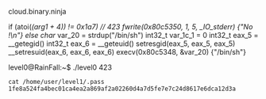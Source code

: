 cloud.binary.ninja

if (atoi(*(arg1 + 4)) != 0x1a7) // 423
	fwrite(0x80c5350, 1, 5, _IO_stderr)  {"No !\n"}
else
    char* var_20 = strdup("/bin/sh")
	  int32_t var_1c_1 = 0
    int32_t eax_5 = __getegid()
    int32_t eax_6 = __geteuid()
    setresgid(eax_5, eax_5, eax_5)
    __setresuid(eax_6, eax_6, eax_6)
    execv(0x80c5348, &var_20)  {"/bin/sh"}

level0@RainFall:~$ ./level0 423

	cat /home/user/level1/.pass
	1fe8a524fa4bec01ca4ea2a869af2a02260d4a7d5fe7e7c24d8617e6dca12d3a

